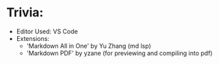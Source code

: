 # Trivia:

- Editor Used: VS Code
- Extensions:
	- 'Markdown All in One' by Yu Zhang (md lsp)
	- 'Markdown PDF' by yzane (for previewing and compiling into pdf)
